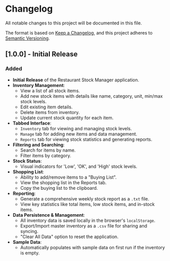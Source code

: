 # Changelog

All notable changes to this project will be documented in this file.

The format is based on [Keep a Changelog](https://keepachangelog.com/en/1.0.0/),
and this project adheres to [Semantic Versioning](https://semver.org/spec/v2.0.0.html).

## [1.0.0] - Initial Release

### Added

- **Initial Release** of the Restaurant Stock Manager application.
- **Inventory Management**:
    - View a list of all stock items.
    - Add new stock items with details like name, category, unit, min/max stock levels.
    - Edit existing item details.
    - Delete items from inventory.
    - Update current stock quantity for each item.
- **Tabbed Interface**:
    - `Inventory` tab for viewing and managing stock levels.
    - `Manage` tab for adding new items and data management.
    - `Reports` tab for viewing stock statistics and generating reports.
- **Filtering and Searching**:
    - Search for items by name.
    - Filter items by category.
- **Stock Status**:
    - Visual indicators for 'Low', 'OK', and 'High' stock levels.
- **Shopping List**:
    - Ability to add/remove items to a "Buying List".
    - View the shopping list in the Reports tab.
    - Copy the buying list to the clipboard.
- **Reporting**:
    - Generate a comprehensive weekly stock report as a `.txt` file.
    - View key statistics like total items, low stock items, and in-stock items.
- **Data Persistence & Management**:
    - All inventory data is saved locally in the browser's `localStorage`.
    - Export/Import master inventory as a `.csv` file for sharing and syncing.
    - "Clear All Data" option to reset the application.
- **Sample Data**:
    - Automatically populates with sample data on first run if the inventory is empty.